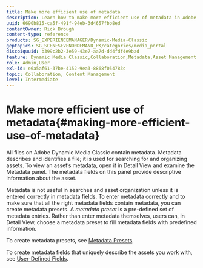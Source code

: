```yaml
---
title: Make more efficient use of metadata
description: Learn how to make more efficient use of metadata in Adobe Dynamic Media Classic.
uuid: 6690b815-ca5f-491f-94eb-3d4657fbb8ed
contentOwner: Rick Brough
content-type: reference
products: SG_EXPERIENCEMANAGER/Dynamic-Media-Classic
geptopics: SG_SCENESEVENONDEMAND_PK/categories/media_portal
discoiquuid: b399c2b2-3e59-43e7-aa7d-dd4fdf4e9bad
feature: Dynamic Media Classic,Collaboration,Metadata,Asset Management
role: Admin,User
exl-id: e6a5af61-37be-4152-9ea3-8868f054783c
topic: Collaboration, Content Management
level: Intermediate
---
```

# Make more efficient use of metadata{#making-more-efficient-use-of-metadata}

All files on Adobe Dynamic Media Classic contain metadata. Metadata describes and identifies a file; it is used for searching for and organizing assets. To view an asset’s metadata, open it in Detail View and examine the Metadata panel. The metadata fields on this panel provide descriptive information about the asset.

Metadata is not useful in searches and asset organization unless it is entered correctly in metadata fields. To enter metadata correctly and to make sure that all the right metadata fields contain metadata, you can create metadata presets. A *metadata preset* is a pre-defined set of metadata entries. Rather than enter metadata themselves, users can, in Detail View, choose a metadata preset to fill metadata fields with predefined information.

To create metadata presets, see [Metadata Presets](application-setup.md#metadata_presets).

To create metadata fields that uniquely describe the assets you work with, see [User-Defined Fields](application-setup.md#user_defined_fields).
